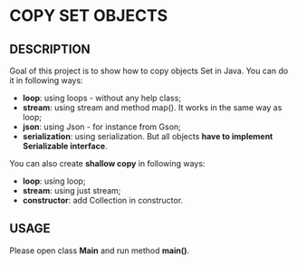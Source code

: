COPY SET OBJECTS
==================


DESCRIPTION
-----------

Goal of this project is to show how to copy objects Set in Java. You can do it in following ways:
- **loop**: using loops - without any help class;
- **stream**: using stream and method map(). It works in the same way as loop;
- **json**: using Json - for instance from Gson;
- **serialization**: using serialization. But all objects **have to implement Serializable interface**.

You can also create **shallow copy** in following ways:
- **loop**: using loop;
- **stream**: using just stream;
- **constructor**: add Collection in constructor.


USAGE
-----

Please open class **Main** and run method **main()**.